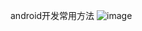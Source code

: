 android开发常用方法
![image](http://upload-images.jianshu.io/upload_images/1233754-99792cf977952480.png?imageMogr2/auto-orient/strip)
